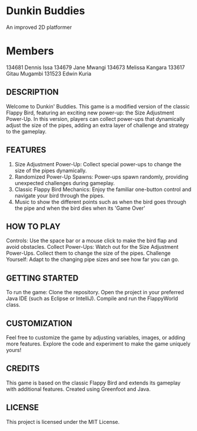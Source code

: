 # Dunkin Buddies
An improved 2D platformer
# Members
134681 Dennis Issa
134679 Jane Mwangi
134673 Melissa Kangara
133617 Gitau Mugambi
131523 Edwin Kuria

## DESCRIPTION
Welcome to Dunkin' Buddies. This game is a modified version of the classic Flappy Bird, featuring an exciting new power-up: the Size Adjustment Power-Up. In this version, players can collect power-ups that dynamically adjust the size of the pipes, adding an extra layer of challenge and strategy to the gameplay.

## FEATURES
1. Size Adjustment Power-Up: Collect special power-ups to change the size of the pipes dynamically.
2. Randomized Power-Up Spawns: Power-ups spawn randomly, providing unexpected challenges during gameplay.
3. Classic Flappy Bird Mechanics: Enjoy the familiar one-button control and navigate your bird through the pipes.
4. Music to show the different points such as when the bird goes through the pipe and when the bird dies when its 'Game Over'

## HOW TO PLAY

Controls: Use the space bar or a mouse click to make the bird flap and avoid obstacles.
Collect Power-Ups: Watch out for the Size Adjustment Power-Ups. Collect them to change the size of the pipes.
Challenge Yourself: Adapt to the changing pipe sizes and see how far you can go.

## GETTING STARTED

To run the game:
Clone the repository.
Open the project in your preferred Java IDE (such as Eclipse or IntelliJ).
Compile and run the FlappyWorld class.

## CUSTOMIZATION

Feel free to customize the game by adjusting variables, images, or adding more features. Explore the code and experiment to make the game uniquely yours!

## CREDITS
This game is based on the classic Flappy Bird and extends its gameplay with additional features. Created using Greenfoot and Java.

## LICENSE
This project is licensed under the MIT License.

